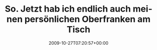 ---
retweeted: false
source: <a href="http://twitter.com" rel="nofollow">Twitter Web Client</a>
entities:
  hashtags: []
  symbols: []
  user_mentions: []
  urls: []
display_text_range:
- '0'
- '105'
favorite_count: '0'
id_str: '5195450384'
truncated: false
retweet_count: '0'
id: '5195450384'
created_at: Tue Oct 27 07:20:57 +0000 2009
favorited: false
full_text: So. Jetzt hab ich endlich auch meinen persönlichen Oberfranken am Tisch.
  Zählt ein Schnauzbart als Skalp?
lang: de
tags:
- pesos/twitter
date: '2009-10-27T07:20:57+00:00'
src: https://twitter.com/bascht/status/5195450384
original_url: https://twitter.com/bascht/status/5195450384
type: twitter_tweet
text: So. Jetzt hab ich endlich auch meinen persönlichen Oberfranken am Tisch. Zählt
  ein Schnauzbart als Skalp?
title: So. Jetzt hab ich endlich auch meinen persönlichen Oberfranken am Tisch

---